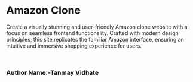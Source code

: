 # Amazon Clone<br>
<p>Create a visually stunning and user-friendly Amazon clone website with a focus on seamless
  frontend functionality. Crafted with modern design principles, this site replicates the familiar
  Amazon interface, ensuring an intuitive and immersive shopping experience for users.
</p><br>
<h3>Author Name:-Tanmay Vidhate</h3>

